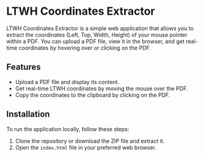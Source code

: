 # LTWH Coordinates Extractor

LTWH Coordinates Extractor is a simple web application that allows you to extract the coordinates (Left, Top, Width, Height) of your mouse pointer within a PDF. You can upload a PDF file, view it in the browser, and get real-time coordinates by hovering over or clicking on the PDF.

## Features

- Upload a PDF file and display its content.
- Get real-time LTWH coordinates by moving the mouse over the PDF.
- Copy the coordinates to the clipboard by clicking on the PDF.

## Installation

To run the application locally, follow these steps:

1. Clone the repository or download the ZIP file and extract it.
2. Open the `index.html` file in your preferred web browser.
